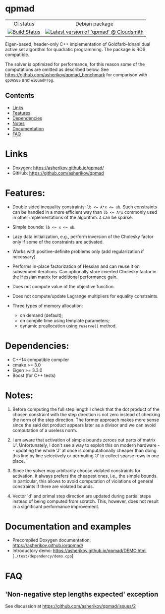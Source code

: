 qpmad
=====
<table>
  <tr>
    <td align="center">
        CI status
    </td>
    <td align="center">
        Debian package
    </td>
  </tr>
  <tr>
    <td align="center">
        <a href="https://github.com/asherikov/qpmad/actions?query=workflow%3A.github%2Fworkflows%2Fmaster.yml+branch%3Amaster">
        <img src="https://github.com/asherikov/qpmad/workflows/.github/workflows/master.yml/badge.svg?branch=master" alt="Build Status">
        </a>
    </td>
    <td align="center">
        <a href="https://cloudsmith.io/~asherikov-aV7/repos/all/packages/detail/deb/qpmad/latest/a=all;d=any-distro%252Fany-version;t=binary/">
        <img src="https://api-prd.cloudsmith.io/v1/badges/version/asherikov-aV7/all/deb/qpmad/latest/a=all;d=any-distro%252Fany-version;t=binary/?render=true&show_latest=true" alt="Latest version of 'qpmad' @ Cloudsmith" />
        </a>
    </td>
  </tr>
</table>

Eigen-based, header-only C++ implementation of Goldfarb-Idnani dual active set
algorithm for quadratic programming. The package is ROS compatible.

The solver is optimized for performance, for this reason some of the
computations are omitted as described below. See
https://github.com/asherikov/qpmad_benchmark for comparison with `qpOASES` and
`eiQuadProg`.


Contents
--------
* [Links](#links)
* [Features](#features)
* [Dependencies](#dependencies)
* [Notes](#notes)
* [Documentation](#docs)
* [FAQ](#faq)


<a name="links"></a>
Links
=====
* Doxygen: https://asherikov.github.io/qpmad/
* GitHub: https://github.com/asherikov/qpmad


<a name="features"></a>
Features:
=========
- Double sided inequality constraints: `lb <= A*x <= ub`. Such constraints
  can be handled in a more efficient way than `lb <= A*x` commonly used in
  other implementations of the algorithm. `A` can be sparse.

- Simple bounds: `lb <= x <= ub`.

- Lazy data initialization, e.g., perform inversion of the Cholesky factor
  only if some of the constraints are activated.

- Works with positive-definite problems only (add regularization if necessary).

- Performs in-place factorization of Hessian and can reuse it on subsequent
  iterations. Can optionally store inverted Cholesky factor in the Hessian
  matrix for additional performance gain.

- Does not compute value of the objective function.

- Does not compute/update Lagrange multipliers for equality constraints.

- Three types of memory allocation:
    - on demand (default);
    - on compile time using template parameters;
    - dynamic preallocation using `reserve()` method.


<a name="dependencies"></a>
Dependencies:
=============
- C++14 compatible compiler
- cmake >= 3.0
- Eigen >= 3.3.0
- Boost (for C++ tests)


<a name="notes"></a>
Notes:
======

1. Before computing the full step length I check that the dot product of the
   chosen constraint with the step direction is not zero instead of checking
   the norm of the step direction. The former approach makes more sense since
   the said dot product appears later as a divisor and we can avoid computation
   of a useless norm.

2. I am aware that activation of simple bounds zeroes out parts of matrix 'J'.
   Unfortunately, I don't see a way to exploit this on modern hardware --
   updating the whole 'J' at once is computationally cheaper than doing this
   line by line selectively or permuting 'J' to collect sparse rows in one
   place.

3. Since the solver may arbitrarily choose violated constraints for activation,
   it always prefers the cheapest ones, i.e., the simple bounds. In particular,
   this allows to avoid computation of violations of general constraints if
   there are violated bounds.

4. Vector 'd' and primal step direction are updated during partial steps
   instead of being computed from scratch. This, however, does not result in a
   significant performance improvement.


<a name="docs"></a>
Documentation and examples
==========================

* Precompiled Doxygen documentation: https://asherikov.github.io/qpmad/
* Introductory demo: https://asherikov.github.io/qpmad/DEMO.html [`./test/dependency/demo.cpp`]


<a name="faq"></a>
FAQ
===

'Non-negative step lengths expected' exception
----------------------------------------------
See discussion at https://github.com/asherikov/qpmad/issues/2
